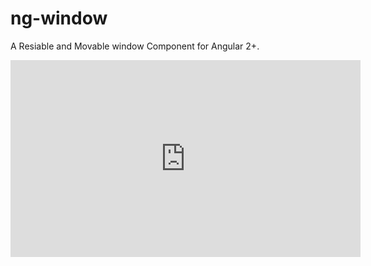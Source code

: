 # ng-window
A Resiable and Movable window Component for Angular 2+.
<iframe width="560" height="315" src="https://www.youtube.com/embed/9gcX5GVVO7E" frameborder="0" allowfullscreen></iframe>
